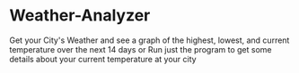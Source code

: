 # Weather-Analyzer
Get your City's Weather and see a graph of the highest, lowest, and current temperature over the next 14 days or Run just the program to get some details about your current temperature at your city
